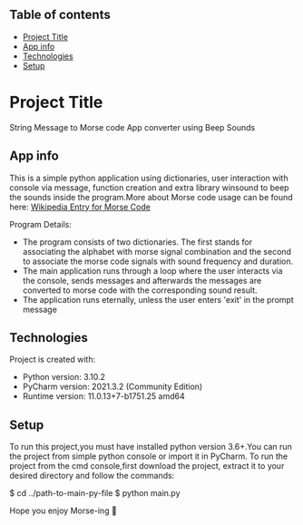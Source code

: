 ## Table of contents
* [Project Title](#project-title)
* [App info](#app-info)
* [Technologies](#technologies)
* [Setup](#setup)

# Project Title
String Message to Morse code App converter using Beep Sounds

## App info
<p>This is a simple python application using dictionaries, user interaction with console via message, function creation and extra library winsound
to beep the sounds inside the program.More about Morse code usage can be found here: <a href="https://en.wikipedia.org/wiki/Morse_code">Wikipedia Entry for Morse Code</a></p>
<p>Program Details:</p>
<ul>
  <li>The program consists of two dictionaries. The first stands for associating the alphabet with morse signal combination and the second to associate the morse code signals
with sound frequency and duration.</li>
  <li>The main application runs through a loop where the user interacts via the console, sends messages and afterwards the messages are converted to morse code with the corresponding
sound result.</li>
  <li>The application runs eternally, unless the user enters 'exit' in the prompt message</li>
</ul>

## Technologies
Project is created with:
* Python version: 3.10.2
* PyCharm version: 2021.3.2 (Community Edition)
* Runtime version: 11.0.13+7-b1751.25 amd64 

## Setup
To run this project,you must have installed python version 3.6+.You can run the project from simple python console or import it in PyCharm.
To run the project from the cmd console,first download the project, extract it to your desired directory and follow the commands:

$ cd ../path-to-main-py-file
$ python main.py

Hope you enjoy Morse-ing 🧡




